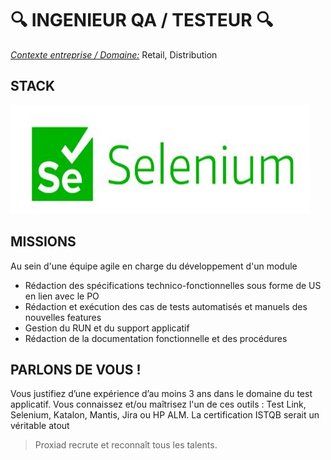 # :mag: INGENIEUR QA / TESTEUR :mag:

<ins>*Contexte entreprise / Domaine:*</ins> Retail, Distribution 

STACK
--- 

<img src="/assets/images/Selenium.JPG" width="478" height="174">

MISSIONS
---

Au sein d'une équipe agile en charge du développement d'un module

* Rédaction des spécifications technico-fonctionnelles sous forme de US en lien avec le PO
* Rédaction et exécution des cas de tests automatisés et manuels des nouvelles features
* Gestion du RUN et du support applicatif
* Rédaction de la documentation fonctionnelle et des procédures


PARLONS DE VOUS !
---

Vous justifiez d’une expérience d’au moins 3 ans dans le domaine du test applicatif.
Vous connaissez et/ou maîtrisez l'un de ces outils : Test Link, Selenium, Katalon, Mantis, Jira ou HP ALM.
La certification ISTQB serait un véritable atout

> Proxiad recrute et reconnaît tous les talents.

